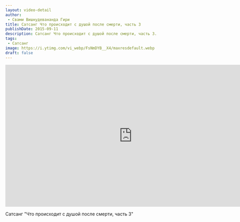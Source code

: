 ```yaml
---
layout: video-detail
author:
 - Свами Вишнудевананда Гири
title: Сатсанг Что происходит с душой после смерти, часть 3
publishDate: 2015-09-11
description: Сатсанг Что происходит с душой после смерти, часть 3. 
tags: 
 - Сатсанг
image: https://i.ytimg.com/vi_webp/FsNmDYB__X4/maxresdefault.webp
draft: false
---
```


<iframe width="790" height="444" src="https://www.youtube.com/embed/FsNmDYB__X4" frameborder="0" allowfullscreen=""></iframe> 

  Сатсанг "Что происходит с душой после смерти, часть 3"

  

 